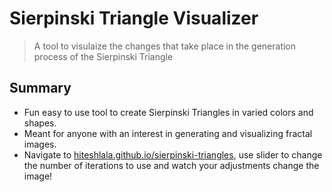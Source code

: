# Sierpinski Triangle Visualizer #

  > A tool to visulaize the changes that take place in the generation process of the Sierpinski Triangle

## Summary ##

  * Fun easy to use tool to create Sierpinski Triangles in varied colors and shapes.
  * Meant for anyone with an interest in generating and visualizing fractal images.
  * Navigate to [hiteshlala.github.io/sierpinski-triangles](http://hiteshlala.github.io/sierpinski-triangles/), use slider to change the number of iterations to use and watch your adjustments change the image!

